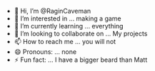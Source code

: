 - 👋 Hi, I’m @RaginCaveman
- 👀 I’m interested in ... making a game
- 🌱 I’m currently learning ... everything
- 💞️ I’m looking to collaborate on ... My projects
- 📫 How to reach me ... you will not
- 😄 Pronouns: ... none
- ⚡ Fun fact: ... I have a bigger beard than Matt 

<!---
RaginCaveman/RaginCaveman is a ✨ special ✨ repository because its `README.md` (this file) appears on your GitHub profile.
You can click the Preview link to take a look at your changes.
--->
